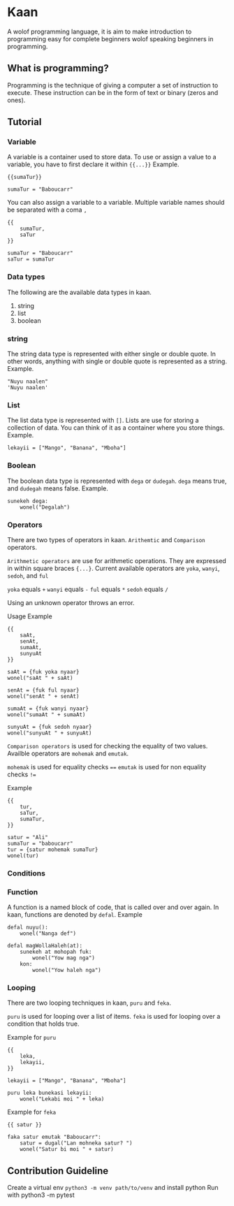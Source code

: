 # Kaan
A wolof programming language, it is aim to make introduction to programming easy for
complete beginners wolof speaking beginners in programming.

## What is programming?
Programming is the technique of giving a computer a set of instruction to execute.
These instruction can be in the form of text or binary (zeros and ones).

## Tutorial
### Variable
A variable is a container used to store data. To use or assign a value to a variable, you have to first declare it within `{{...}}`
Example.
```
{{sumaTur}}

sumaTur = "Baboucarr"
```

You can also assign a variable to a variable. Multiple variable names should be separated with a coma `,`

```
{{
    sumaTur,
    saTur
}}

sumaTur = "Baboucarr"
saTur = sumaTur
```

### Data types
The following are the available data types in kaan.

1. string
2. list
3. boolean

### string
The string data type is represented with either single or  double quote. In other words,
anything with single or double quote is represented as a string.
Example.
```
"Nuyu naalen"
'Nuyu naalen'
```

### List
The list data type is represented with `[]`. Lists are use for storing a collection of data.
You can think of it as a container where you store things.
Example.
```
lekayii = ["Mango", "Banana", "Mboha"]
```

### Boolean
The boolean data type is represented with `dega` or `dudegah`. `dega` means true, and `dudegah`
means false.
Example.
```
sunekeh dega:
    wonel("Degalah")
```

### Operators
There are two types of operators in kaan. `Arithemtic` and `Comparison` operators.

`Arithmetic operators` are use for arithmetic operations. They are expressed in within square braces `{...}`. Current available operators are `yoka`, `wanyi`, `sedoh`, and `ful`

`yoka` equals `+`
`wanyi` equals `-`
`ful` equals `*`
`sedoh` equals `/`

Using an unknown operator throws an error.

Usage Example
```
{{
    saAt,
    senAt,
    sumaAt,
    sunyuAt
}}

saAt = {fuk yoka nyaar}
wonel("saAt " + saAt)

senAt = {fuk ful nyaar}
wonel("senAt " + senAt)

sumaAt = {fuk wanyi nyaar}
wonel("sumaAt " + sumaAt)

sunyuAt = {fuk sedoh nyaar}
wonel("sunyuAt " + sunyuAt)
```

`Comparison operators` is used for checking the equality of two values. Availble operators are `mohemak` and `emutak`.

`mohemak` is used for equality checks `==`
`emutak` is used for non equality checks `!=`

Example
```
{{
    tur,
    saTur,
    sumaTur,
}}

satur = "Ali"
sumaTur = "baboucarr"
tur = {satur mohemak sumaTur}
wonel(tur)
```

### Conditions


### Function
A function is a named block of code, that is called over and over again. In kaan, functions 
are denoted by `defal`.
Example
```
defal nuyu():
    wonel("Nanga def")

defal magWollaHaleh(at):
    sunekeh at mohopah fuk:
        wonel("Yow mag nga")
    kon:
        wonel("Yow haleh nga")
```

### Looping
There are two looping techniques in kaan, `puru` and `feka`.

`puru` is used for looping over a list of items.
`feka` is used for looping over a condition that holds true.

Example for `puru`
```
{{
    leka,
    lekayii,
}}

lekayii = ["Mango", "Banana", "Mboha"]

puru leka bunekasi lekayii:
    wonel("Lekabi moi " + leka)
```

Example for `feka`
```
{{ satur }}

faka satur emutak "Baboucarr":
    satur = dugal("Lan mohneka satur? ")
    wonel("Satur bi moi " + satur)
```

## Contribution Guideline
Create a virtual env `python3 -m venv path/to/venv` and install python
Run with python3 -m pytest